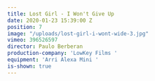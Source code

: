 ```yaml
---
title: Lost Girl - I Won't Give Up
date: 2020-01-23 15:39:00 Z
position: 7
image: "/uploads/lost-girl-i-wont-wide-3.jpg"
vimeo: 396526597
director: Paulo Berberan
production-company: 'LowKey Films '
equipment: 'Arri Alexa Mini '
is-shown: true
---
```


